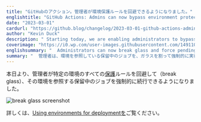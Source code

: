 ```yaml
---
title: "GitHubのアクション。管理者が環境保護ルールを回避できるようになりました。"
englishtitle: "GitHub Actions: Admins can now bypass environment protection rules"
date: "2023-03-01"
cardurl: "https://github.blog/changelog/2023-03-01-github-actions-admins-can-now-bypass-environment-protection-rules"
author: "Kevin Duck"
description: " Starting today, we are enabling administrators to bypass all protection rules on a given environment (break glass) and force the pending jobs referencing the environment to proceed.  For more information, visit Using environments for deployment .  "
coverimage: "https://i0.wp.com/user-images.githubusercontent.com/14911070/221709424-5701c1b6-6495-4bff-9c69-fcea83a26c4a.png?ssl=1"
englishsummary: "  Administrators can now break glass and force pending jobs referencing an environment to proceed, further information can be found at Using environments for deployment."
summary: "  管理者は、環境を参照している保留中のジョブを、ガラスを割って強制的に実行できるようになりました。"
---
```


<p>本日より、管理者が特定の環境のすべての<a href="https://docs.github.com/en/actions/deployment/targeting-different-environments/using-environments-for-deployment#environment-protection-rules">保護</a>ルールを回避して（break glass）、その環境を参照する保留中のジョブを強制的に続行できるようになりました。</p>
<p><img decoding="async" src="https://i0.wp.com/user-images.githubusercontent.com/14911070/221709424-5701c1b6-6495-4bff-9c69-fcea83a26c4a.png?ssl=1" alt="break glass screenshot" data-recalc-dims="1"></p>
<p>詳しくは、<a href="https://docs.github.com/en/actions/deployment/targeting-different-environments/using-environments-for-deployment">Using environments for deploymentを</a>ご覧ください。<br />
<!-- References: --></p>



